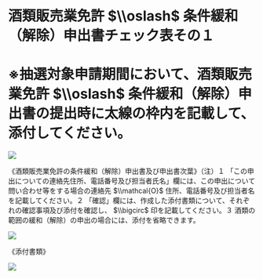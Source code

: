 # 酒類販売業免許 $\\oslash$ 条件緩和（解除）申出書チェック表その１

# ※抽選対象申請期間において、酒類販売業免許 $\\oslash$ 条件緩和（解除）申出書の提出時に太線の枠内を記載して、添付してください。

![](https://www.nta.go.jp/tmp/b0be1243-ef44-41c8-9e86-338366111dbf/images/c988a0df6b84f40efb47a23bd887eb43f84239a87e2f35372611f2b55b046924.jpg)

《酒類販売業免許の条件緩和（解除）申出書及び申出書次葉》（注）１ 「この申出についての連絡先住所、電話番号及び担当者氏名」欄には、この申出について問い合わせ等をする場合の連絡先 $\\mathcal{O}$ 住所、電話番号及び担当者名を記載してください。２ 「確認」欄には、作成した添付書類について、それぞれの確認事項及び添付を確認し、 $\\bigcirc$ 印を記載してください。３ 酒類の範囲の緩和（解除）の申出の場合には、添付を省略できます。

![](https://www.nta.go.jp/tmp/b0be1243-ef44-41c8-9e86-338366111dbf/images/e40902dffaf971103a4dbc56a9331b366cb5255cf10115bbfeb2976b3c17a123.jpg)

《添付書類》

![](https://www.nta.go.jp/tmp/b0be1243-ef44-41c8-9e86-338366111dbf/images/70e8a1c2548071b8012749b765cd8a8076c35edc2998f389f5363f4a6c4059bd.jpg)